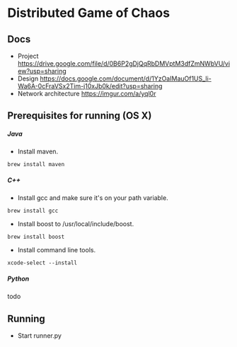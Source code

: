 # Distributed Game of Chaos
## Docs
- Project https://drive.google.com/file/d/0B6P2gDjQqRbDMVptM3dfZmNWbVU/view?usp=sharing
- Design https://docs.google.com/document/d/1YzOaIMauOf1US_li-Wa6A-0cFraVSx2Tim-j10xJb0k/edit?usp=sharing
- Network architecture https://imgur.com/a/yql0r

## Prerequisites for running (OS X)
##### Java
- Install maven.
```
brew install maven
```

##### C++
- Install gcc and make sure it's on your path variable.
```
brew install gcc
```
- Install boost to /usr/local/include/boost.
```
brew install boost
```
- Install command line tools.
```
xcode-select --install
```

##### Python
todo

## Running
- Start runner.py

